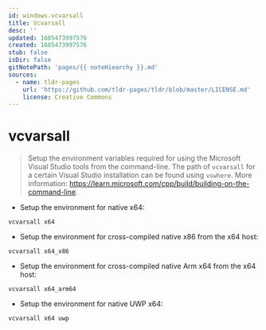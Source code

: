 ```yaml
---
id: windows.vcvarsall
title: Vcvarsall
desc: ''
updated: 1685473997576
created: 1685473997576
stub: false
isDir: false
gitNotePath: 'pages/{{ noteHiearchy }}.md'
sources:
  - name: tldr-pages
    url: 'https://github.com/tldr-pages/tldr/blob/master/LICENSE.md'
    license: Creative Commons
---
```

# vcvarsall

> Setup the environment variables required for using the Microsoft Visual Studio tools from the command-line.
> The path of `vcvarsall` for a certain Visual Studio installation can be found using `vswhere`.
> More information: <https://learn.microsoft.com/cpp/build/building-on-the-command-line>.

- Setup the environment for native x64:

`vcvarsall x64`

- Setup the environment for cross-compiled native x86 from the x64 host:

`vcvarsall x64_x86`

- Setup the environment for cross-compiled native Arm x64 from the x64 host:

`vcvarsall x64_arm64`

- Setup the environment for native UWP x64:

`vcvarsall x64 uwp`

